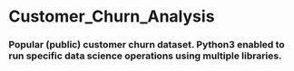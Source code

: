 # Customer_Churn_Analysis

### Popular (public) customer churn dataset. Python3 enabled to run specific data science operations using multiple libraries. 
